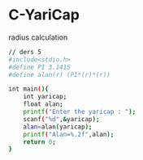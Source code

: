 # C-YariCap
radius calculation

```sh
// ders 5
#include<stdio.h>
#define PI 3.1415
#define alan(r) (PI*(r)*(r))

int main(){
	int yaricap;
	float alan;
	printf("Enter the yaricap : ");
	scanf("%d",&yaricap);
	alan=alan(yaricap);
	printf("Alan=%.2f",alan);
	return 0;
}

```
